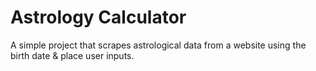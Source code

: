 # Astrology Calculator

A simple project that scrapes astrological data from a website using the birth date & place user inputs. 
